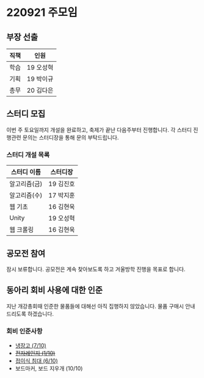 # 220921 주모임

## 부장 선출

| 직책 | 인원     |
| --- |--------|
| 학습 | 19 오성혁 |
| 기획 | 19 박이규 |
| 총무 | 20 김다은 |

## 스터디 모집
이번 주 토요일까지 개설을 완료하고, 축제가 끝난 다음주부터 진행합니다. 각 스터디 진행관련 문의는 스터디장을 통해 문의 부탁드립니다.

### 스터디 개설 목록
| 스터디 이름    | 스터디장       |
|-----------|------------|
| 알고리즘(금) | 19 김진호     |
| 알고리즘(수) | 17 박지훈     |
| 웹 기초     | 16 김현욱     |
| Unity      | 19 오성혁     |
| 웹 크롤링    | 16 김현욱     |

## 공모전 참여
잠시 보류합니다. 공모전은 계속 찾아보도록 하고 겨울방학 진행을 목표로 합니다.

## 동아리 회비 사용에 대한 인준
지난 개강총회때 인준한 물품들에 대해선 아직 집행하지 않았습니다.
물품 구매시 안내드리도록 하겠습니다.

### 회비 인준사항
- [냉장고 (7/10)](https://www.lotteon.com/p/product/LO1515505986)
- ~~[전자레인지 (1/10)](https://smartstore.naver.com/garam400/products/2528515526?NaPm=ct%3Dl87zp5hc%7Cci%3D5fad653e4f3554b9711712b86e2459c69061dfb8%7Ctr%3Dslsl%7Csn%3D501019%7Chk%3D4ecfc0f3768e42d3573d6d5c3add101cc56dc274)~~
- [접이식 침대 (6/10)](http://m.11st.co.kr/products/m/4016246941?NaPm=ct=l6zwen2w)
- 보드마커, 보드 지우개 (10/10)
